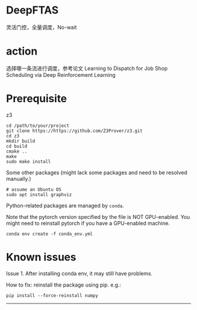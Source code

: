 # DeepFTAS

灵活门控，全量调度，No-wait

# action

选择哪一条流进行调度，参考论文 
Learning to Dispatch for Job Shop Scheduling via Deep Reinforcement Learning

# Prerequisite

z3

```shell
cd /path/to/your/project
git clone https://https://github.com/Z3Prover/z3.git
cd z3
mkdir build
cd build
cmake ..
make 
sudo make install
```

Some other packages (might lack some packages and need to be resolved manually.)

```shell
# assume an Ubuntu OS
sudo apt install graphviz
```

Python-related packages are managed by `conda`.

Note that the pytorch version specified by the file is NOT GPU-enabled.
You might need to reinstall pytorch if you have a GPU-enabled machine.

```shell
conda env create -f conda_env.yml
```

# Known issues

Issue 1. After installing conda env, it may still have problems.

How to fix: reinstall the package using pip. e.g.: 

```shell
pip install --force-reinstall numpy
```

---
